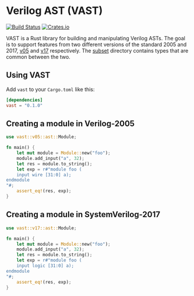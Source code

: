 # Verilog AST (VAST)


[![Build Status](https://github.com/vegaluisjose/vast/workflows/Build%20and%20Test/badge.svg?branch=master)](https://github.com/vegaluisjose/vast/actions)
[![Crates.io](https://img.shields.io/crates/v/vast.svg)](https://crates.io/crates/vast)

VAST is a Rust library for building and manipulating Verilog ASTs. The goal is to support features from two different versions of the standard 2005 and 2017, [v05](https://github.com/vegaluisjose/vast/tree/master/src/v05) and [v17](https://github.com/vegaluisjose/vast/tree/master/src/v17) respectively. The [subset](https://github.com/vegaluisjose/vast/tree/master/src/subset) directory contains types that are common between the two.

## Using VAST

Add `vast` to your `Cargo.toml` like this:
```toml
[dependencies]
vast = "0.1.0"
```

## Creating a module in Verilog-2005

```rust
use vast::v05::ast::Module;

fn main() {
    let mut module = Module::new("foo");
    module.add_input("a", 32);
    let res = module.to_string();
    let exp = r#"module foo (
    input wire [31:0] a);
endmodule
"#;
    assert_eq!(res, exp);
}
```

## Creating a module in SystemVerilog-2017

```rust
use vast::v17::ast::Module;

fn main() {
    let mut module = Module::new("foo");
    module.add_input("a", 32);
    let res = module.to_string();
    let exp = r#"module foo (
    input logic [31:0] a);
endmodule
"#;
    assert_eq!(res, exp);
}
```
